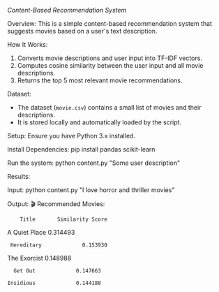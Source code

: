 *Content-Based Recommendation System*

Overview:
This is a simple content-based recommendation system that suggests movies based on a user's text description.

How It Works:
1. Converts movie descriptions and user input into TF-IDF vectors.
2. Computes cosine similarity between the user input and all movie descriptions.
3. Returns the top 5 most relevant movie recommendations.

Dataset:
- The dataset (`movie.csv`) contains a small list of movies and their descriptions.
- It is stored locally and automatically loaded by the script.

Setup:
Ensure you have Python 3.x installed. 

Install Dependencies:
pip install pandas scikit-learn

Run the system:
python content.py "Some user description"

Results:

Input:
python content.py "I love horror and thriller movies"

Output:
🎬 Recommended Movies:


        Title       Similarity Score
  A Quiet Place             0.314493

     Hereditary             0.153930
   
   The Exorcist             0.148988
 
      Get Out             0.147663
      
    Insidious             0.144188
